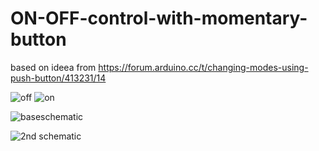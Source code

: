 # ON-OFF-control-with-momentary-button
based on ideea from https://forum.arduino.cc/t/changing-modes-using-push-button/413231/14

![off](https://blogger.googleusercontent.com/img/b/R29vZ2xl/AVvXsEgzlQxg7UEV7iVRE_RD1D6oJYYzR_kUmbZ6RIKc0UBOzEQeyK60SJouVBuUt2tA2z6vYJAd5Vh5v5S7qGh0AtuigkINFOIRpjVx0gs61F3fwPhxTPX7GNuW3NQFgvJXbw0wF4j2VJirjqfUBwktNzdDvU1CU3Rh4jBnCasvHPdUGSM4W6zjmLedDr21AXml/w200-h150/butoanesoft_off.jpg)
![on](https://blogger.googleusercontent.com/img/b/R29vZ2xl/AVvXsEjPCsWEH9stZw4y_WrubS5sxh3eSvcZyL2_3FwH9z-7L_mgVF2kh2p2HR1EpxWvdD4PcrOVCiGhYCFtXec3K434x1nozw05qdWqzQMgvPT-PJqJtXWo95PGu90MPQQfVg-zyOBYDvGVwtkmqcDK2Otwb2_45HF-_1smoDuBp1MlR3LozgRkdUwLojip4vry/w200-h150/butoanesoft_on.jpg)

![baseschematic](https://blogger.googleusercontent.com/img/b/R29vZ2xl/AVvXsEjAG7Xe8YdjZEh6CIpdotAH5ax8l7tkJLn1OM43vtLEH16O9GbJk2Z2cx6WB_Lv4cfClCc1O5Nw75GDWwAn0iru38yfqp3NNT2DjGal8W7Hnzd7SlpaZ6AG1GL54ohrCjuWgrJyXu4sofeJHjDeugcHe_jMcpaEPEv-an2fF1sMCXfB6ldCY8sOsppmfw-y/s320/butonsoft_sch_v1.png)

![2nd schematic](https://blogger.googleusercontent.com/img/b/R29vZ2xl/AVvXsEi6gDppUQ5-fvRW5ruqLTFLanpj7ACeb5VGbsiZ_I7Yx7wBylloQ8AsfK-_xYue9g4MxorsGJQqHBkZSswe_a_NWzEpuZTbgqyk_ilISrTehw7DuBjaiFExy3SoyBvjOhoRmGwjklK8IRBo2Z6y8o-WnFJcwNcmIhfsL9Ng2efHjayUrh0FKc_LHegPV9Re/w320-h218/butonsoft_sch_v2.png)
